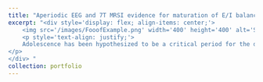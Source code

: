 ```yaml
---
title: "Aperiodic EEG and 7T MRSI evidence for maturation of E/I balance supporting the development of working memory through adolescence"
excerpt: "<div style='display: flex; align-items: center;'>
    <img src='/images/FooofExample.png' width='400' height='400' alt='SNR Age Plots' style='margin-right: 10px;'>
    <p style='text-align: justify;'>
    Adolescence has been hypothesized to be a critical period for the development of human association cortex and higher-order cognition. A defining feature of critical period development is a shift in the excitation: inhibition (E/I) balance of neural circuitry, however how changes in E/I may enhance cortical circuit function to support maturational improvements in cognitive capacities is not known. Harnessing ultra-high field 7 T MR spectroscopy and EEG in a large, longitudinal cohort of youth (N = 164, ages 10–32 years old, 347 neuroimaging sessions), we delineate biologically specific associations between age-related changes in excitatory glutamate and inhibitory GABA neurotransmitters and EEG-derived measures of aperiodic neural activity reflective of E/I balance in prefrontal association cortex.
</p>
</div> "
collection: portfolio
---
```


